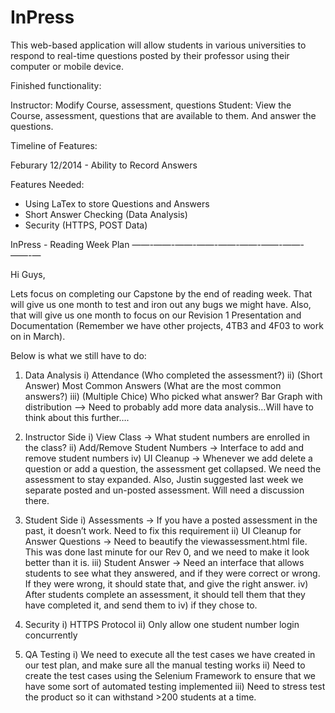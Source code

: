InPress
=======

This web-based application will allow students in various universities to respond to real-time questions posted by their professor using their computer or mobile device. 

Finished functionality:

Instructor: Modify Course, assessment, questions
Student: View the Course, assessment, questions that are available to them. And answer the questions.


Timeline of Features: 

Feburary 12/2014 - Ability to Record Answers

Features Needed:

- Using LaTex to store Questions and Answers
- Short Answer Checking (Data Analysis)
- Security (HTTPS, POST Data)


InPress - Reading Week Plan
——-——-——-——-——-——-——-——-——-—

Hi Guys, 

Lets focus on completing our Capstone by the end of reading week. That will give us one month to test and iron out any bugs we might have. Also, that will give us one month to  focus on our Revision 1 Presentation and Documentation (Remember we have other projects, 4TB3 and 4F03 to work on in March). 

Below is what we still have to do: 

1) Data Analysis
	i)  Attendance (Who completed the assessment?)
	ii) (Short Answer) Most Common Answers (What are the most common answers?)
	iii) (Multiple Chice) Who picked what answer? Bar Graph with distribution
	—> Need to probably add more data analysis…Will have to think about this further….

2) Instructor Side 
	i) View Class -> What student numbers are enrolled in the class? 
	ii) Add/Remove Student Numbers -> Interface to add and remove student numbers
	iv) UI Cleanup -> Whenever we add delete a question or add a question, the assessment get collapsed. We need the assessment to stay expanded. Also,  Justin suggested last week we separate posted and un-posted assessment. Will need a discussion there. 

3) Student Side
	i) Assessments -> If you have a posted assessment  in the past, it doesn’t work. Need to fix this requirement
	ii) UI Cleanup for Answer Questions -> Need to beautify the viewassessment.html file. This was done last minute for our Rev 0, and we need to make it look better than it is. 
	iii) Student Answer -> Need an interface that allows students to see what they answered, and if they were correct or wrong. If they were wrong, it should state that, and give the right answer. 
	iv) After students complete an assessment, it should tell them that they have completed it, and send them to iv) if they chose to. 
	
4) Security
	i) HTTPS Protocol
	ii) Only allow one student number login concurrently
 
5) QA Testing 
	i) We need to execute all the test cases we have created in our test plan, and make sure all the manual testing works
	ii) Need to create the test cases using the Selenium Framework to ensure that we have some sort of automated testing implemented
	iii) Need to stress test the product so it can withstand >200 students at a time. 

